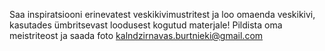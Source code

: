 Saa inspiratsiooni erinevatest veskikivimustritest ja loo omaenda veskikivi, kasutades ümbritsevast loodusest kogutud materjale!
Pildista oma meistriteost ja saada foto kalndzirnavas.burtnieki@gmail.com